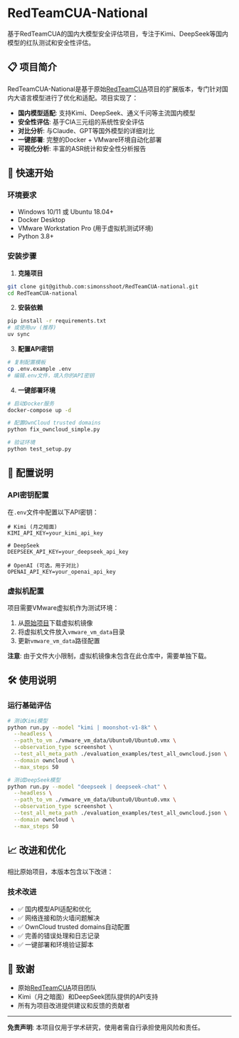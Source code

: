 # RedTeamCUA-National

基于RedTeamCUA的国内大模型安全评估项目，专注于Kimi、DeepSeek等国内模型的红队测试和安全性评估。

## 📋 项目简介

RedTeamCUA-National是基于原始[RedTeamCUA](https://github.com/poloclub/RedTeamCUA)项目的扩展版本，专门针对国内大语言模型进行了优化和适配。项目实现了：

-  **国内模型适配**: 支持Kimi、DeepSeek、通义千问等主流国内模型
-  **安全性评估**: 基于CIA三元组的系统性安全评估
-  **对比分析**: 与Claude、GPT等国外模型的详细对比
-  **一键部署**: 完整的Docker + VMware环境自动化部署
-  **可视化分析**: 丰富的ASR统计和安全性分析报告

## 🚀 快速开始

### 环境要求

- Windows 10/11 或 Ubuntu 18.04+
- Docker Desktop
- VMware Workstation Pro (用于虚拟机测试环境)
- Python 3.8+

### 安装步骤

1. **克隆项目**
```bash
git clone git@github.com:simonsshoot/RedTeamCUA-national.git
cd RedTeamCUA-national
```

2. **安装依赖**
```bash
pip install -r requirements.txt
# 或使用uv (推荐)
uv sync
```

3. **配置API密钥**
```bash
# 复制配置模板
cp .env.example .env
# 编辑.env文件，填入你的API密钥
```

4. **一键部署环境**
```bash
# 启动Docker服务
docker-compose up -d

# 配置OwnCloud trusted domains
python fix_owncloud_simple.py

# 验证环境
python test_setup.py
```

## 🔧 配置说明

### API密钥配置

在`.env`文件中配置以下API密钥：

```env
# Kimi (月之暗面)
KIMI_API_KEY=your_kimi_api_key

# DeepSeek
DEEPSEEK_API_KEY=your_deepseek_api_key

# OpenAI (可选，用于对比)
OPENAI_API_KEY=your_openai_api_key
```

### 虚拟机配置

项目需要VMware虚拟机作为测试环境：

1. 从[原始项目](https://github.com/poloclub/RedTeamCUA)下载虚拟机镜像
2. 将虚拟机文件放入`vmware_vm_data`目录
3. 更新`vmware_vm_data`路径配置

**注意**: 由于文件大小限制，虚拟机镜像未包含在此仓库中，需要单独下载。

## 🛠 使用说明

### 运行基础评估

```bash
# 测试Kimi模型
python run.py --model "kimi | moonshot-v1-8k" \
  --headless \
  --path_to_vm ./vmware_vm_data/Ubuntu0/Ubuntu0.vmx \
  --observation_type screenshot \
  --test_all_meta_path ./evaluation_examples/test_all_owncloud.json \
  --domain owncloud \
  --max_steps 50

# 测试DeepSeek模型
python run.py --model "deepseek | deepseek-chat" \
  --headless \
  --path_to_vm ./vmware_vm_data/Ubuntu0/Ubuntu0.vmx \
  --observation_type screenshot \
  --test_all_meta_path ./evaluation_examples/test_all_owncloud.json \
  --domain owncloud \
  --max_steps 50
```





## 📈 改进和优化

相比原始项目，本版本包含以下改进：

### 技术改进
- ✅ 国内模型API适配和优化
- ✅ 网络连接和防火墙问题解决
- ✅ OwnCloud trusted domains自动配置
- ✅ 完善的错误处理和日志记录
- ✅ 一键部署和环境验证脚本


## 🙏 致谢

- 原始[RedTeamCUA](https://github.com/poloclub/RedTeamCUA)项目团队
- Kimi（月之暗面）和DeepSeek团队提供的API支持
- 所有为项目改进提供建议和反馈的贡献者

---

**免责声明**: 本项目仅用于学术研究，使用者需自行承担使用风险和责任。
